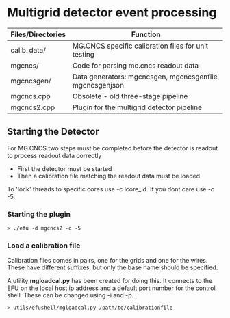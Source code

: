 # Multigrid detector event processing


Files/Directories     | Function
-------------         | -------------
calib_data/           | MG.CNCS specific calibration files for unit testing
mgcncs/               | Code for parsing mc.cncs readout data
mgcncsgen/            | Data generators: mgcncsgen, mgcncsgenfile, mgcncsgenjson
mgcncs.cpp            | Obsolete - old three-stage pipeline
mgcncs2.cpp           | Plugin for the multigrid detector pipeline

## Starting the Detector
For MG.CNCS two steps must be completed before the detector is readout to process
readout data correctly
 * First the detector must be started
 * Then a calibration file matching the readout data must be loaded

To 'lock' threads to specific cores use -c lcore_id. If you dont
care use -c -5.

### Starting the plugin

`> ./efu -d mgcncs2 -c -5`

### Load a calibration file
Calibration files comes in pairs, one for the grids and one for the wires. These
have different suffixes, but only the base name should be specified.

A utility __mgloadcal.py__ has been created for doing this. It connects to the EFU
on the local host ip address and a default port number for the control shell. These
can be changed using -i and -p.

`> utils/efushell/mgloadcal.py /path/to/calibrationfile`
